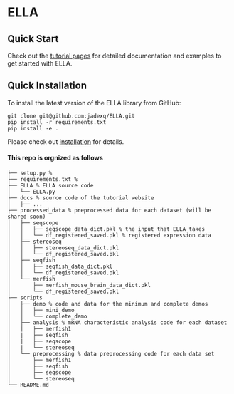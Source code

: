 # ELLA
## Quick Start
Check out the [tutorial pages](https://jadexq.github.io/ELLA/) for detailed documentation and examples to get started with ELLA.

## Quick Installation
To install the latest version of the ELLA library from GitHub:
```
git clone git@github.com:jadexq/ELLA.git
pip install -r requirements.txt
pip install -e .
```
Please check out [installation](https://jadexq.github.io/ELLA/install.html) for details.

#### This repo is orgnized as follows
```
├── setup.py %
├── requirements.txt %
├── ELLA % ELLA source code
│   └── ELLA.py
├── docs % source code of the tutorial website
│   ├── ...
├── processed_data % preprocessed data for each dataset (will be shared soon)
│   ├── seqscope
│   │   ├── seqscope_data_dict.pkl % the input that ELLA takes
│   │   └── df_registered_saved.pkl % registered expression data
│   ├── stereoseq
│   │   ├── stereoseq_data_dict.pkl
│   │   └── df_registered_saved.pkl
│   ├── seqfish
│   │   ├── seqfish_data_dict.pkl
│   │   └── df_registered_saved.pkl
│   └── merfish
│       ├── merfish_mouse_brain_data_dict.pkl
│       └── df_registered_saved.pkl
├── scripts
│   ├── demo % code and data for the minimum and complete demos
│   │   ├── mini_demo
│   │   └── complete_demo
│   ├── analysis % mRNA characteristic analysis code for each dataset
│   |   ├── merfish1
│   |   ├── seqfish
│   |   ├── seqscope
│   |   └── stereoseq
│   └── preprocessing % data preprocessing code for each data set
│       ├── merfish1
│       ├── seqfish
│       ├── seqscope
│       └── stereoseq
└── README.md

```
